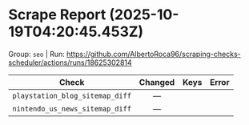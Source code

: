 # Scrape Report (2025-10-19T04:20:45.453Z)

Group: `seo`  |  Run: https://github.com/AlbertoRoca96/scraping-checks-scheduler/actions/runs/18625302814

| Check | Changed | Keys | Error |
|---|:---:|:--|:--|
| `playstation_blog_sitemap_diff` | — |  |  |
| `nintendo_us_news_sitemap_diff` | — |  |  |
